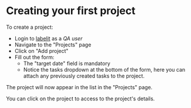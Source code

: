 # Creating your first project

To create a project:

* Login to [labelit](localhost:8081/) as a *QA user*
* Navigate to the "Projects" page
* Click on "Add project"
* Fill out the form:
  * The "target date" field is mandatory
  * Notice the tasks dropdown at the bottom of the form, here you can attach any previously created
  tasks to the project.

The project will now appear in the list in the "Projects" page.

You can click on the project to access to the project's details.